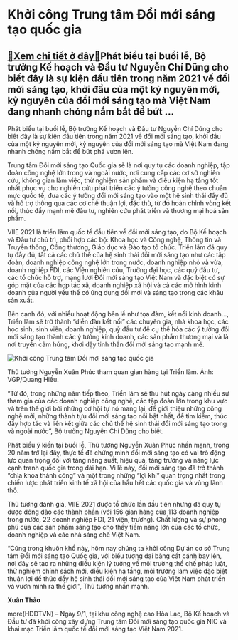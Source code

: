 Khởi công Trung tâm Đổi mới sáng tạo quốc gia
=============================================

[:gift:Xem chi tiết ở đây:gift:](https://hddtvn.com/khoi-cong-trung-tam-doi-moi-sang-tao-quoc-gia/)Phát biểu tại buổi lễ, Bộ trưởng Kế hoạch và Đầu tư Nguyễn Chí Dũng cho biết đây là sự kiện đầu tiên trong năm 2021 về đổi mới sáng tạo, khởi đầu của một kỷ nguyên mới, kỷ nguyên của đổi mới sáng tạo mà Việt Nam đang nhanh chóng nắm bắt để bứt …
-----------------------------------------------------------------------------------------------------------------------------------------------------------------------------------------------------------------------------------------------------


Phát biểu tại buổi lễ, Bộ trưởng Kế hoạch và Đầu tư Nguyễn Chí Dũng cho biết đây là sự kiện đầu tiên trong năm 2021 về đổi mới sáng tạo, khởi đầu của một kỷ nguyên mới, kỷ nguyên của đổi mới sáng tạo mà Việt Nam đang nhanh chóng nắm bắt để bứt phá vươn lên.


Trung tâm Đổi mới sáng tạo Quốc gia sẽ là nơi quy tụ các doanh nghiệp, tập đoàn công nghệ lớn trong và ngoài nước, nơi cung cấp các cơ sở nghiên cứu, không gian làm việc, thử nghiệm sản phẩm và điều kiện hạ tầng tốt nhất phục vụ cho nghiên cứu phát triển các ý tưởng công nghệ theo chuẩn mực quốc tế, đưa các ý tưởng đổi mới sáng tạo vào một hệ sinh thái đầy đủ và hỗ trợ thông qua các cơ chế thuận lợi, đặc thù, từ đó hoàn chỉnh vòng kết nối, thúc đẩy mạnh mẽ đầu tư, nghiên cứu phát triển và thương mại hoá sản phẩm.


VIIE 2021 là triển lãm quốc tế đầu tiên về đổi mới sáng tạo, do Bộ Kế hoạch và Đầu tư chủ trì, phối hợp các bộ: Khoa học và Công nghệ, Thông tin và Truyền thông, Công thương, Giáo dục và Đào tạo tổ chức. Triển lãm đã quy tụ đầy đủ, tất cả các chủ thể của hệ sinh thái đổi mới sáng tạo như các tập đoàn, doanh nghiệp công nghệ lớn trong nước, doanh nghiệp nhỏ và vừa, doanh nghiệp FDI, các Viện nghiên cứu, Trường đại học, các quỹ đầu tư, các tổ chức hỗ trợ, mạng lưới Đổi mới sáng tạo Việt Nam và đặc biệt có sự góp mặt của các hợp tác xã, doanh nghiệp xã hội và cả các mô hình kinh doanh của người yếu thế có ứng dụng đổi mới và sáng tạo trong các khâu sản xuất.


Bên cạnh đó, với nhiều hoạt động bên lề như tọa đàm, kết nối kinh doanh…, Triển lãm sẽ trở thành “diễn đàn kết nối” các chuyên gia, nhà khoa học, các học sinh, sinh viên, doanh nghiệp, quỹ đầu tư để cụ thể hóa các ý tưởng đổi mới sáng tạo thành các ý tưởng kinh doanh, các sản phẩm thương mại và là nơi truyền cảm hứng, khơi dậy tinh thần đổi mới sáng tạo mạnh mẽ.





![Khởi công Trung tâm Đổi mới sáng tạo quốc gia](https://hddtvn.com/wp-content/uploads/2021/01/2651_NQH_8303.jpg "Khởi công Trung tâm Đổi mới sáng tạo quốc gia")






Thủ tướng Nguyễn Xuân Phúc tham quan gian hàng tại Triển lãm. Ảnh: VGP/Quang Hiếu.







“Từ đó, trong những năm tiếp theo, Triển lãm sẽ thu hút ngày càng nhiều sự tham gia của các doanh nghiệp công nghệ, các tập đoàn lớn trong khu vực và trên thế giới bởi những cơ hội tự nó mang lại, để giới thiệu những công nghệ mới, những thành tựu đổi mới sáng tạo nổi bật nhất, để tìm kiếm, thúc đẩy hợp tác và liên kết giữa các chủ thể hệ sinh thái đổi mới sáng tạo trong và ngoài nước”, Bộ trưởng Nguyễn Chí Dũng cho biết.


Phát biểu ý kiến tại buổi lễ, Thủ tướng Nguyễn Xuân Phúc nhấn mạnh, trong 20 năm trở lại đây, thực tế đã chứng minh đổi mới sáng tạo có vai trò động lực quan trọng đối với tăng năng suất, hiệu quả, tăng trưởng và năng lực cạnh tranh quốc gia trong dài hạn. Vì lẽ này, đổi mới sáng tạo đã trở thành “chìa khóa thành công” và một trong những “lợi khí” quan trọng nhất trong chiến lược phát triển kinh tế xã hội của hầu hết các quốc gia và vùng lãnh thổ.


Thủ tướng đánh giá, VIIE 2021 được tổ chức lần đầu tiên nhưng đã quy tụ được đông đảo các thành phần (với 156 gian hàng của 113 doanh nghiệp trong nước, 22 doanh nghiệp FDI, 21 viện, trường). Chất lượng và sự phong phú của các sản phẩm sáng tạo cho thấy tiềm năng lớn của các tổ chức, doanh nghiệp và các nhà sáng chế Việt Nam.


“Cũng trong khuôn khổ này, hôm nay chúng ta khởi công Dự án cơ sở Trung tâm Đổi mới sáng tạo Quốc gia, với biểu tượng đại bàng cất cánh bay lên, nơi đây sẽ tạo ra những điều kiện lý tưởng về môi trường thể chế pháp luật, thử nghiệm chính sách mới, điều kiện hạ tầng, môi trường làm việc đặc biệt thuận lợi để thúc đẩy hệ sinh thái đổi mới sáng tạo của Việt Nam phát triển và vươn mình ra thế giới”, Thủ tướng nhấn mạnh.




**Xuân Thảo**



more(HDDTVN) – Ngày 9/1, tại khu công nghệ cao Hòa Lạc, Bộ Kế hoạch và Đầu tư đã khởi công xây dựng Trung tâm Đổi mới sáng tạo quốc gia NIC và khai mạc Triển lãm quốc tế đổi mới sáng tạo Việt Nam 2021.

